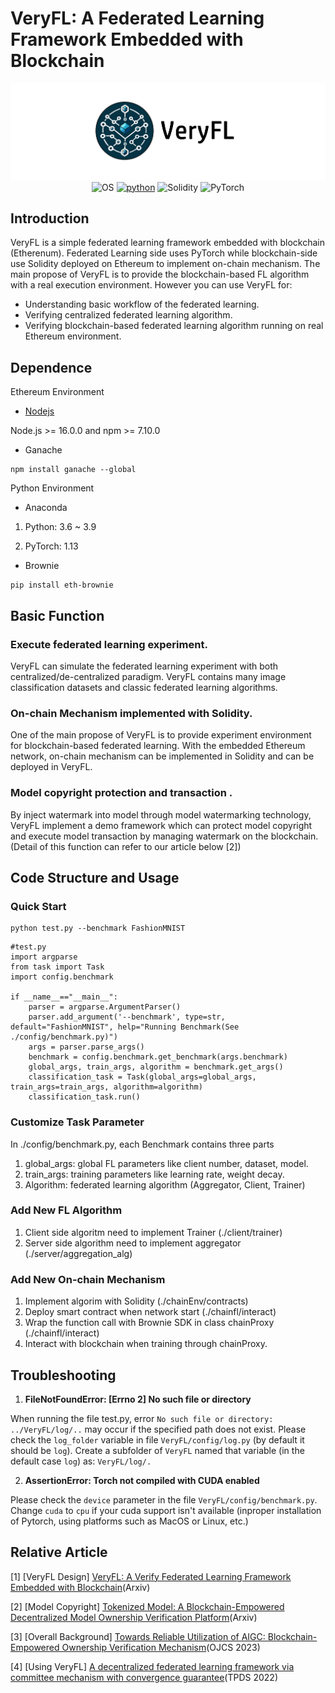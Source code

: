 # VeryFL: A Federated Learning Framework Embedded with Blockchain
<div align="center">

![VeryFL](./img_src/VeryFL1126.png)
![OS](https://img.shields.io/badge/OS-Linux-orange)
[![python](https://img.shields.io/badge/-Python_3.7_%7C_3.8_%7C_3.9-blue?logo=python&logoColor=white)](https://github.com/pre-commit/pre-commit)
![Solidity](https://img.shields.io/badge/Solidity_0.8.21-%23363636.svg?logo=solidity&logoColor=white)
![PyTorch](https://img.shields.io/badge/PyTorch_1.13-%23EE4C2C.svg?logo=PyTorch&logoColor=white)

</div>

## Introduction
VeryFL is a simple federated learning framework embedded with blockchain (Etherenum). Federated Learning side uses PyTorch while blockchain-side use Solidity deployed on Ethereum to implement on-chain mechanism.
The main propose of VeryFL is to provide the blockchain-based FL algorithm with a real execution environment. However you can use VeryFL for:
 
 - Understanding basic workflow of the federated learning.
 - Verifying centralized federated learning algorithm.  
 - Verifying blockchain-based federated learning algorithm running on real Ethereum environment.

## Dependence

Ethereum Environment 
- [Nodejs](https://nodejs.org/en)

Node.js >= 16.0.0 and npm >= 7.10.0
- Ganache
```
npm install ganache --global
```
Python Environment
- Anaconda 

1. Python: 3.6 ~ 3.9

2. PyTorch: 1.13
- Brownie
```
pip install eth-brownie
```
## Basic Function 
### Execute federated learning experiment.
VeryFL can simulate the federated learning experiment with both centralized/de-centralized paradigm. VeryFL contains many image classification datasets and classic federated learning algorithms.

### On-chain Mechanism implemented with Solidity.
One of the main propose of VeryFL is to provide experiment environment for blockchain-based federated learning. With the embedded Ethereum network, on-chain mechanism can be implemented in Solidity and can be deployed in VeryFL.

### Model copyright protection and transaction .
By inject watermark into model through model watermarking technology, VeryFL implement a demo framework which can protect model copyright and execute model transaction by managing watermark on the blockchain.(Detail of this function can refer to our article below [2])

## Code Structure and Usage

### Quick Start

```
python test.py --benchmark FashionMNIST
```

```
#test.py
import argparse
from task import Task
import config.benchmark

if __name__=="__main__":
    parser = argparse.ArgumentParser()
    parser.add_argument('--benchmark', type=str, default="FashionMNIST", help="Running Benchmark(See ./config/benchmark.py)")
    args = parser.parse_args()
    benchmark = config.benchmark.get_benchmark(args.benchmark)
    global_args, train_args, algorithm = benchmark.get_args()
    classification_task = Task(global_args=global_args, train_args=train_args, algorithm=algorithm)
    classification_task.run()

```


### Customize Task Parameter
In ./config/benchmark.py, each Benchmark contains three parts
1. global_args: global FL parameters like client number, dataset, model.
2. train_args: training parameters like learning rate, weight decay.
3. Algorithm: federated learning algorithm (Aggregator, Client, Trainer)

### Add New FL Algorithm
1. Client side algoritm need to implement Trainer (./client/trainer) 
2. Server side algorithm need to implement aggregator (./server/aggregation_alg)

### Add New On-chain Mechanism
1. Implement algorim with Solidity (./chainEnv/contracts)
2. Deploy smart contract when network start (./chainfl/interact)
3. Wrap the function call with Brownie SDK in class chainProxy (./chainfl/interact)
4. Interact with blockchain when training through chainProxy.

## Troubleshooting

1. **FileNotFoundError: [Errno 2] No such file or directory**

When running the file test.py, error `No such file or directory: ../VeryFL/log/..` may occur if the specified path does not exist. Please check the `log_folder` variable in file `VeryFL/config/log.py` (by default it should be `log`). Create a subfolder of `VeryFL` named that variable (in the default case `log`) as: `VeryFL/log/.`

2. **AssertionError: Torch not compiled with CUDA enabled**

Please check the `device` parameter in the file `VeryFL/config/benchmark.py`. Change `cuda` to `cpu` if your cuda support isn't available (inproper installation of Pytorch, using platforms such as MacOS or Linux, etc.)

## Relative Article
[1] [VeryFL Design] [VeryFL: A Verify Federated Learning Framework Embedded with Blockchain](http://106.52.19.28/resource/VeryFL.pdf)(Arxiv)

[2] [Model Copyright] [Tokenized Model: A Blockchain-Empowered Decentralized Model Ownership Verification Platform](http://106.52.19.28/resource/Tokenized.pdf)(Arxiv)

[3] [Overall Background] [Towards Reliable Utilization of AIGC: Blockchain-Empowered Ownership Verification Mechanism](https://ieeexplore.ieee.org/stamp/stamp.jsp?arnumber=10254223)(OJCS 2023)

[4] [Using VeryFL] [A decentralized federated learning framework via committee mechanism with convergence guarantee](https://arxiv.org/pdf/2108.00365.pdf)(TPDS 2022)
